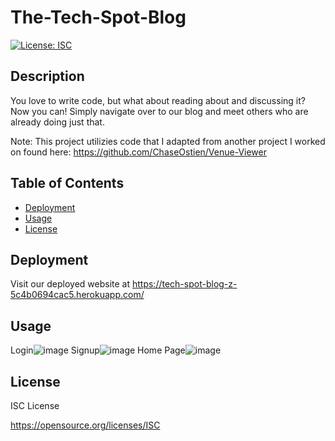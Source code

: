 # The-Tech-Spot-Blog
[![License: ISC](https://img.shields.io/badge/License-ISC-blue.svg)](https://opensource.org/licenses/ISC)

## Description 
You love to write code, but what about reading about and discussing it? Now you can! Simply navigate over to our blog and meet others who are already doing just that.

Note: This project utilizies code that I adapted from another project I worked on found here: https://github.com/ChaseOstien/Venue-Viewer

## Table of Contents

* [Deployment](#deployment)
* [Usage](#usage)
* [License](#license)

## Deployment

Visit our deployed website at https://tech-spot-blog-z-5c4b0694cac5.herokuapp.com/

## Usage

Login![image](https://github.com/Villzies/The-Tech-Spot-Blog/assets/135443479/9c1b5dcc-d1df-4267-a412-c05512cfa092)
Signup![image](https://github.com/Villzies/The-Tech-Spot-Blog/assets/135443479/e6a94d53-9982-4d7a-9ed3-49cdfc868ac1)
Home Page![image](https://github.com/Villzies/The-Tech-Spot-Blog/assets/135443479/454ba3b0-3721-4a68-9da5-eeef751f3058)


## License

ISC License

https://opensource.org/licenses/ISC
